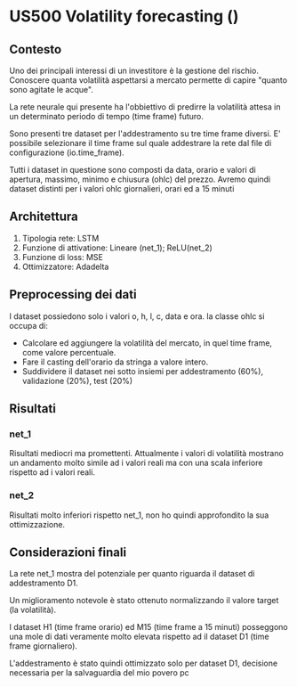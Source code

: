 # US500 Volatility forecasting ()

## Contesto

Uno dei principali interessi di un investitore è la gestione del rischio.
Conoscere quanta volatilità aspettarsi a mercato permette di capire "quanto sono agitate le acque".

La rete neurale qui presente ha l'obbiettivo di predirre la volatilità attesa in un determinato periodo di tempo (time frame) futuro.

Sono presenti tre dataset per l'addestramento su tre time frame diversi.
E' possibile selezionare il time frame sul quale addestrare la rete dal file di configurazione (io.time_frame).

Tutti i dataset in questione sono composti da data, orario e valori di apertura, massimo, minimo e chiusura (ohlc) del prezzo.
Avremo quindi dataset distinti per i valori ohlc giornalieri, orari ed a 15 minuti

## Architettura

1. Tipologia rete: LSTM
2. Funzione di attivatione: Lineare (net_1); ReLU(net_2)
3. Funzione di loss: MSE
4. Ottimizzatore: Adadelta

## Preprocessing dei dati

I dataset possiedono solo i valori o, h, l, c, data e ora.
la classe ohlc si occupa di:

- Calcolare ed aggiungere la volatilità del mercato, in quel time frame, come valore percentuale.
- Fare il casting dell'orario da stringa a valore intero.
- Suddividere il dataset nei sotto insiemi per addestramento (60%), validazione (20%), test (20%)

## Risultati

### net_1

Risultati mediocri ma promettenti.
Attualmente i valori di volatilità mostrano un andamento molto simile ad i valori reali ma con una scala inferiore rispetto ad i valori reali.

### net_2

Risultati molto inferiori rispetto net_1, non ho quindi approfondito la sua ottimizzazione.

## Considerazioni finali

La rete net_1 mostra del potenziale per quanto riguarda il dataset di addestramento D1.

Un miglioramento notevole è stato ottenuto normalizzando il valore target (la volatilità).

I dataset H1 (time frame orario) ed M15 (time frame a 15 minuti) posseggono una mole di dati veramente molto elevata rispetto ad il dataset D1 (time frame giornaliero).

L'addestramento è stato quindi ottimizzato solo per dataset D1, decisione necessaria per la salvaguardia del mio povero pc
